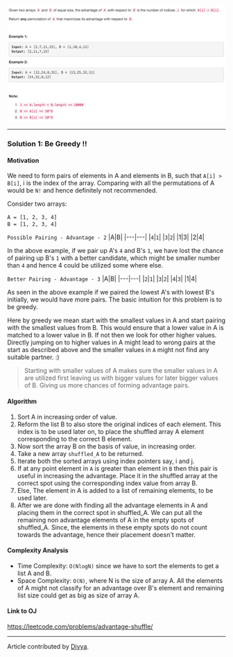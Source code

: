 <p align="center">
<img src="../../Images/AdvantageShuffle/question.png" width="600">
</p>

---
### Solution 1: Be Greedy !!

#### Motivation

We need to form pairs of elements in A and elements in B, such that `A[i] > B[i]`, i is the index of the array. Comparing with all the permutations of A would be `N!` and hence definitely not recommended.

Consider two arrays:
```
A = [1, 2, 3, 4]
B = [1, 2, 3, 4]
```

`Possible Pairing - Advantage - 2`
|A|B|
|---|---|
|`4`|`1`|
|`3`|`2`|
|1|3|
|2|4|

In the above example, if we pair up A's `4` and B's `1`, we have lost the chance of pairing up B's `1` with a better candidate, which might be smaller number than `4` and hence 4 could be utilized some where else.

`Better Pairing - Advantage - 3`
|A|B|
|---|---|
|`2`|`1`|
|`3`|`2`|
|`4`|`3`|
|1|4|

As seen in the above example if we paired the lowest A's with lowest B's initially, we would have more pairs. The basic intuition for this problem is to be greedy.

Here by greedy we mean start with the smallest values in A and start pairing with the smallest values from B. This would ensure that a lower value in A is matched to a lower value in B. If not then we look for other higher values. Directly jumping on to higher values in A might lead to wrong pairs at the start as described above and the smaller values in `A` might not find any suitable partner. :)

>Starting with smaller values of A makes sure the smaller values in A are utilized first leaving us with bigger values for later bigger values of B. Giving us more chances of forming advantage pairs.

#### Algorithm

1. Sort A in increasing order of value.
2. Reform the list B to also store the original indices of each element. This index is to be used later on, to place the shuffled array A element corresponding to the correct B element.
3. Now sort the array B on the basis of value, in increasing order.
4. Take a new array `shuffled_A` to be returned.
5. Iterate both the sorted arrays using index pointers say, i and j.
6. If at any point element in `A` is greater than element in `B` then this pair is useful in increasing the advantage. Place it in the shuffled array at the correct spot using the corresponding index value from array B.
7. Else, The element in A is added to a list of remaining elements, to be used later.
8. After we are done with finding all the advantage elements in A and placing them in the correct spot in shuffled_A. We can put all the remaining non advantage elements of A in the empty spots of shuffled_A. Since, the elements in these empty spots do not count towards the advantage, hence their placement doesn't matter.

#### Complexity Analysis

* Time Complexity: `O(NlogN)` since we have to sort the elements to get a list A and B.
* Space Complexity: `O(N)`, where N is the size of array A. All the elements of A might not classify for an advantage over B's element and remaining list size could get as big as size of array A.

#### Link to OJ

https://leetcode.com/problems/advantage-shuffle/

---
Article contributed by [Divya](https://github.com/DivyaGodayal).
